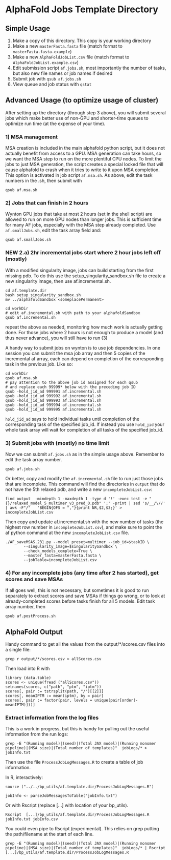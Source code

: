 # AlphaFold Jobs Template Directory

## Simple Usage
1. Make a copy of this directory. This copy is your working directory
2. Make a new `masterFasta.fasta` file (match format to `masterFasta.fasta.example`)
3. Make a new `AlphaFoldJobList.csv` file (match format to `AlphaFoldJobList.example.csv`)
4. Edit submission script `af.jobs.sh`, most importantly the number of tasks, but also new file names or job names if desired
5. Submit job with `qsub af.jobs.sh`
6. View queue and job status with `qstat`

## Advanced Usage (to optimize usage of cluster)

After setting up the directory (through step 3 above), you will submit several jobs which make better use of non-GPU and shorter-time queues to optimize run time (at the expense of your time).

### 1) MSA management

MSA creation is included in the main alphafold python script, but it does not actually benefit from access to a GPU. MSA generation can take hours, so we want the MSA step to run on the more plentiful CPU nodes. To limit the jobs to just MSA generation, the script creates a special locked file that will cause alphafold to crash when it tries to write to it upon MSA completion.  This option is activated in job script `af.msa.sh`.  As above, edit the task numbers in the .sh, then submit with

```
qsub af.msa.sh
```

  
### 2) Jobs that can finish in 2 hours

Wynton GPU jobs that take at most 2 hours (set in the shell script) are allowed to run on more GPU nodes than longer jobs.  This is sufficient time for many AF jobs, especially with the MSA step already completed.  Use `af.smallJobs.sh`, edit the task array field and:

```
qsub af.smallJobs.sh
```

### NEW 2.a) 2hr incremental jobs start where 2 hour jobs left off (mostly)

With a modified singularity image, jobs can build starting from the first missing pdb. To do this use the setup\_singularity\_sandbox.sh file to create a new singularity image, then use af.incremental.sh.

```
cd af.template.dir
bash setup_singularity_sandbox.sh
mv ../alphafoldSandbox <someplacePermanent>
```


```
cd workDir
# edit af.incremental.sh with path to your alphafoldSandbox
qsub af.incremental.sh
```

repeat the above as needed, monitoring how much work is actually getting done. For those jobs where 2 hours is not enough to produce a model (and thus never advance), you will still have to run (3)

A handy way to submit jobs on wynton is to use job dependencies. In one session you can submit the msa job array and then 5 copies of the incremental af array, each can depend on completion of the corresponding task in the previous job.  Like so:

```
cd workDir
qsub af.msa.sh
# pay attention to the above job id assigned for each qsub
# and replace each 99999* below with the preceding job ID
qsub -hold_jid_ad 999991 af.incremental.sh  
qsub -hold_jid_ad 999992 af.incremental.sh  
qsub -hold_jid_ad 999993 af.incremental.sh  
qsub -hold_jid_ad 999994 af.incremental.sh  
qsub -hold_jid_ad 999995 af.incremental.sh  

```
`hold_jid_ad` says to hold individual tasks until completion of the corresponding task of the specified job_id.  If instead you use `hold_jid` your whole task array will wait for completion of all tasks of the specified job_id.

### 3) Submit jobs with (mostly) no time limit
Now we can submit `af.jobs.sh` as in the simple usage above.  Remember to edit the task array number.
```
qsub af.jobs.sh
```
Or better, copy and modify the `af.incremental.sh` file to run just those jobs that are incomplete. This command will find the directories in `output` that do not have the 5th relaxed pdb, and write a new `incompleteJobList.csv`:

```
find output  -mindepth 1 -maxdepth 1 -type d '!' -exec test -e "{}/relaxed_model_5_multimer_v3_pred_0.pdb" ';' -print | sed 's/__/\//' | awk -F"/"   'BEGIN{OFS = ","}{print NR,$2,$3;}' > incompleteJobList.csv
```
Then copy and update af.incremental.sh with the new number of tasks (the highest row number in `incompleteJobList.csv`), and make sure to point the af python command at the new `incompleteJobList.csv` file.

```
./AF_saveMSAS.231.py --model_preset=multimer --job_id=$taskID \
        --singularity_image=$singularitySandbox \
        --check_models_complete=True \
        --master_fasta=masterFasta.fasta \
        --jobTable=incompleteJobList.csv

```



### 4) For any incomplete jobs (any time after 2 has started), get scores and save MSAs
If all goes well, this is not necessary, but sometimes it is good to run separately to extract scores and save MSAs if things go wrong, or to look at already-completed scores before tasks finish for all 5 models.  Edit task array number, then

```
qsub af.postProcess.sh
```

## AlphaFold Output

Handy command to get all the values from the output/*/scores.csv files into a single file:

```
grep r output/*/scores.csv > allScores.csv
```

Then load into R with

```
library (data.table)
scores <- unique(fread ("allScores.csv"))
setnames(scores, c("path", "ptm", "iptm"))
scores[, pair := tstrsplit(path, "/")[[2]]]
scores[, meanIPTM := mean(iptm), by = pair]
scores[, pair := factor(pair, levels = unique(pair[order(-meanIPTM)]))]
```

### Extract information from the log files

This is a work in progress, but this is handy for pulling out the useful information from the run logs:
```
grep -E "(Running model)|(seed)|(Total JAX model)|(Running monomer pipeline)|(MSA size)|(Total number of templates)"  jobLogs/* > jobInfo.txt
```

Then use the file `ProcessJobLogMessages.R` to create a table of job information.

In R, interactively:

```
source ("../../bp_utils/af.template.dir/ProcessJobLogMessages.R")

jobInfo <- parseJobMessagesToTable("jobInfo.txt")
```
Or with Rscript (replace [...] with location of your bp_utils).

```
Rscript  [...]/bp_utils/af.template.dir/ProcessJobLogMessages.R jobInfo.txt jobInfo.csv
```
You could even pipe to Rscript (experimental). This relies on grep putting the path/filename at the start of each line. 
```
grep -E "(Running model)|(seed)|(Total JAX model)|(Running monomer pipeline)|(MSA size)|(Total number of templates)"  jobLogs/* | Rscript  [...]/bp_utils/af.template.dir/ProcessJobLogMessages.R
```
